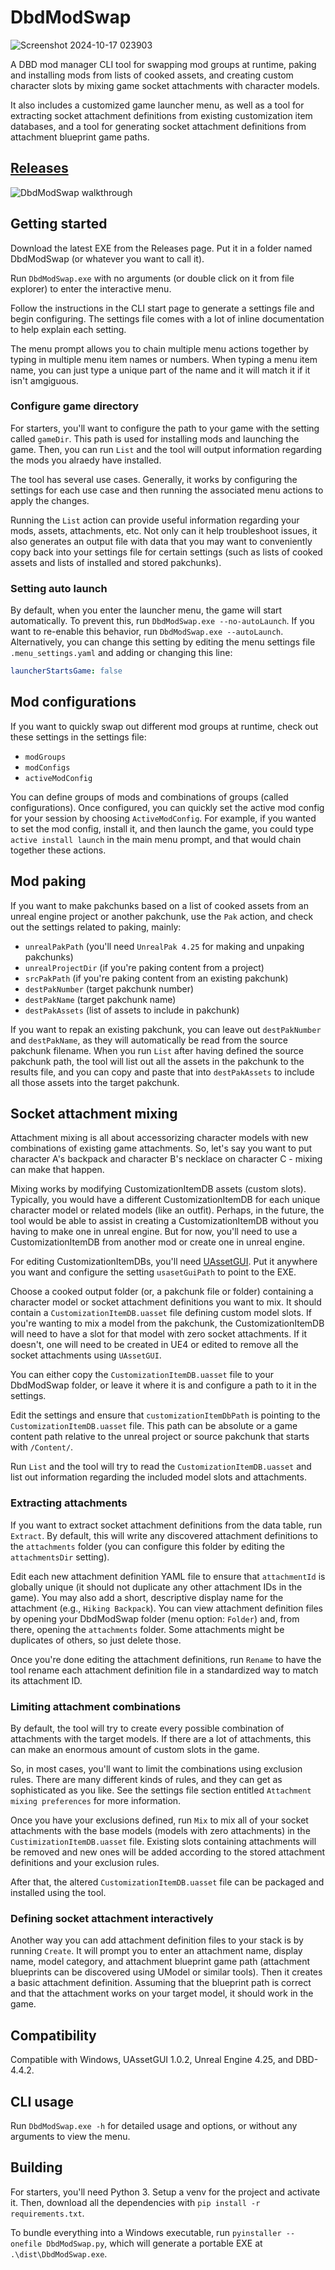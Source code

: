 # DbdModSwap

![Screenshot 2024-10-17 023903](https://github.com/user-attachments/assets/325990e8-1270-48b2-aee8-362a1187efb2)

A DBD mod manager CLI tool for swapping mod groups at runtime, paking and installing mods from lists of cooked assets,
and creating custom character slots by mixing game socket attachments with character models.

It also includes a customized game launcher menu, as well as a tool for extracting socket attachment definitions
from existing customization item databases, and a tool for generating socket attachment definitions
from attachment blueprint game paths.

## [Releases](https://github.com/rizzlesauce/DbdModSwap/releases)

![DbdModSwap walkthrough](https://github.com/user-attachments/assets/6b49c0da-4e28-479d-aa21-5bc53ea09492)

## Getting started

Download the latest EXE from the Releases page. Put it in a folder named DbdModSwap (or whatever
you want to call it).

Run `DbdModSwap.exe` with no arguments (or double click on it from file explorer) to enter the
interactive menu.

Follow the instructions in the CLI start page to generate a settings file and begin configuring. The
settings file comes with a lot of inline documentation to help explain each setting.

The menu prompt allows you to chain multiple menu actions together by typing in multiple menu item
names or numbers. When typing a menu item name, you can just type a unique part of the name and it
will match it if it isn't amgiguous.

### Configure game directory

For starters, you'll want to configure the path to your game with the setting called `gameDir`. This
path is used for installing mods and launching the game. Then, you can run `List` and the tool will
output information regarding the mods you alraedy have installed.

The tool has several use cases. Generally, it works by configuring the settings for each use case
and then running the associated menu actions to apply the changes.

Running the `List` action can provide useful information regarding your mods, assets, attachments,
etc. Not only can it help troubleshoot issues, it also generates an output file with data that
you may want to conveniently copy back into your settings file for certain settings (such as lists
of cooked assets and lists of installed and stored pakchunks).

### Setting auto launch

By default, when you enter the launcher menu, the game will start automatically. To prevent this,
run `DbdModSwap.exe --no-autoLaunch`. If you want to re-enable this behavior, run
`DbdModSwap.exe --autoLaunch`. Alternatively, you can change this setting by editing the menu
settings file `.menu_settings.yaml` and adding or changing this line:
```yaml
launcherStartsGame: false
```

## Mod configurations

If you want to quickly swap out different mod groups at runtime, check out these settings in the
settings file:
* `modGroups`
* `modConfigs`
* `activeModConfig`

You can define groups of mods and combinations of groups (called configurations). Once configured,
you can quickly set the active mod config for your session by choosing `ActiveModConfig`. For
example, if you wanted to set the mod config, install it, and then launch the game, you could
type `active install launch` in the main menu prompt, and that would chain together these
actions.

## Mod paking

If you want to make pakchunks based on a list of cooked assets from an unreal engine project or
another pakchunk, use the `Pak` action, and check out the settings related to paking, mainly:
* `unrealPakPath` (you'll need `UnrealPak 4.25` for making and unpaking pakchunks)
* `unrealProjectDir` (if you're paking content from a project)
* `srcPakPath` (if you're paking content from an existing pakchunk)
* `destPakNumber` (target pakchunk number)
* `destPakName` (target pakchunk name)
* `destPakAssets` (list of assets to include in pakchunk)

If you want to repak an existing pakchunk, you can leave out `destPakNumber` and `destPakName`, as they
will automatically be read from the source pakchunk filename. When you run `List` after having defined
the source pakchunk path, the tool will list out all the assets in the pakchunk to the results file,
and you can copy and paste that into `destPakAssets` to include all those assets into the target pakchunk.

## Socket attachment mixing

Attachment mixing is all about accessorizing character models with new combinations of existing game
attachments. So, let's say you want to put character A's backpack and character B's necklace on
character C - mixing can make that happen.

Mixing works by modifying CustomizationItemDB assets (custom slots). Typically, you would have a different
CustomizationItemDB for each unique character model or related models (like an outfit).
Perhaps, in the future, the tool would be able to assist in creating a CustomizationItemDB
without you having to make one in unreal engine. But for now, you'll need to use a
CustomizationItemDB from another mod or create one in unreal engine.

For editing CustomizationItemDBs, you'll need [UAssetGUI](https://github.com/atenfyr/UAssetGUI). Put it
anywhere you want and configure the setting `usasetGuiPath` to point to the EXE.

Choose a cooked output folder (or, a pakchunk file or folder) containing a character model or socket attachment
definitions you want to mix. It should contain a `CustomizationItemDB.uasset` file defining custom model slots.
If you're wanting to mix a model from the pakchunk, the CustomizationItemDB will need to have a slot for that
model with zero socket attachments. If it doesn't, one will need to be created in UE4 or edited to remove all
the socket attachments using `UAssetGUI`.

You can either copy the `CustomizationItemDB.uasset` file to your DbdModSwap folder, or
leave it where it is and configure a path to it in the settings.

Edit the settings and ensure that `customizationItemDbPath` is pointing to the `CustomizationItemDB.uasset` file.
This path can be absolute or a game content path relative to the unreal project or source pakchunk that
starts with `/Content/`.

Run `List` and the tool will try to read the `CustomizationItemDB.uasset` and list out information regarding
the included model slots and attachments.

### Extracting attachments

If you want to extract socket attachment definitions from the data table, run `Extract`.
By default, this will write any discovered attachment definitions to the `attachments` folder
(you can configure this folder by editing the `attachmentsDir` setting).

Edit each new attachment definition YAML file to ensure that `attachmentId`
is globally unique (it should not duplicate any other attachment IDs in the game).
You may also add a short, descriptive display name for the attachment (e.g., `Hiking Backpack`).
You can view attachment definition files by opening your DbdModSwap folder
(menu option: `Folder`) and, from there, opening the `attachments` folder.
Some attachments might be duplicates of others, so just delete those.

Once you're done editing the attachment definitions, run `Rename` to have the tool rename
each attachment definition file in a standardized way to match its attachment ID.

### Limiting attachment combinations

By default, the tool will try to create every possible combination of attachments with the target
models. If there are a lot of attachments, this can make an enormous amount of custom slots in the
game.

So, in most cases, you'll want to limit the combinations using exclusion rules. There are many
different kinds of rules, and they can get as sophisticated as you like. See the settings file
section entitled `Attachment mixing preferences` for more information.

Once you have your exclusions defined, run `Mix` to mix all of your socket attachments
with the base models (models with zero attachments) in the `CustimizationItemDB.uasset` file.
Existing slots containing attachments will be removed and new ones will be added according to
the stored attachment definitions and your exclusion rules.

After that, the altered `CustomizationItemDB.uasset` file can be packaged and installed using
the tool.

### Defining socket attachment interactively
Another way you can add attachment definition files to your stack is by running `Create`. It will
prompt you to enter an attachment name, display name, model category, and attachment
blueprint game path (attachment blueprints can be discovered using UModel or similar tools).
Then it creates a basic attachment definition. Assuming that the blueprint path is correct
and that the attachment works on your target model, it should work in the game.

## Compatibility

Compatible with Windows, UAssetGUI 1.0.2, Unreal Engine 4.25, and DBD-4.4.2.

## CLI usage

Run `DbdModSwap.exe -h` for detailed usage and options, or without any arguments to view the menu.

## Building

For starters, you'll need Python 3. Setup a venv for the project and activate it.
Then, download all the dependencies with `pip install -r requirements.txt`.

To bundle everything into a Windows executable, run `pyinstaller --onefile DbdModSwap.py`,
which will generate a portable EXE at `.\dist\DbdModSwap.exe`.
